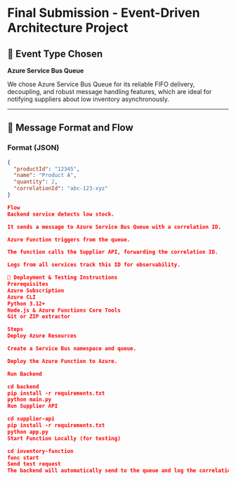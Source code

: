 # Final Submission - Event-Driven Architecture Project

## 📌 Event Type Chosen

**Azure Service Bus Queue**

We chose Azure Service Bus Queue for its reliable FIFO delivery, decoupling, and robust message handling features, which are ideal for notifying suppliers about low inventory asynchronously.

---

## 🔁 Message Format and Flow

### Format (JSON)
```json
{
  "productId": "12345",
  "name": "Product A",
  "quantity": 2,
  "correlationId": "abc-123-xyz"
}

Flow
Backend service detects low stock.

It sends a message to Azure Service Bus Queue with a correlation ID.

Azure Function triggers from the queue.

The function calls the Supplier API, forwarding the correlation ID.

Logs from all services track this ID for observability.

🚀 Deployment & Testing Instructions
Prerequisites
Azure Subscription
Azure CLI
Python 3.12+
Node.js & Azure Functions Core Tools
Git or ZIP extractor

Steps
Deploy Azure Resources

Create a Service Bus namespace and queue.

Deploy the Azure Function to Azure.

Run Backend

cd backend
pip install -r requirements.txt
python main.py
Run Supplier API

cd supplier-api
pip install -r requirements.txt
python app.py
Start Function Locally (for testing)

cd inventory-function
func start
Send test request
The backend will automatically send to the queue and log the correlation ID.
